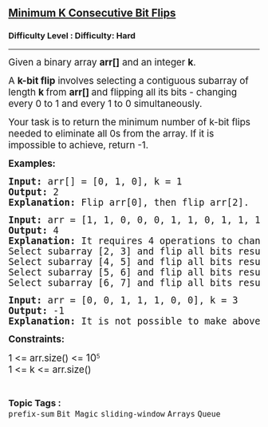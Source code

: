 <h2><a href="https://www.geeksforgeeks.org/problems/minimum-number-of-k-consecutive-bit-flips--171650/1?page=1&difficulty=Hard&status=unsolved&sortBy=submissions">Minimum K Consecutive Bit Flips</a></h2><h3>Difficulty Level : Difficulty: Hard</h3><hr><div class="problems_problem_content__Xm_eO"><p><span style="font-size: 14pt;">Given a binary array <strong>arr[]</strong> and an integer <strong>k</strong>.</span></p>
<p><span style="font-size: 14pt;">A <strong>k-bit flip</strong> involves selecting a contiguous subarray of length <strong>k </strong>from <strong>arr[] </strong>and flipping all its bits - changing every 0 to 1 and every 1 to 0 simultaneously.</span></p>
<p><span style="font-size: 14pt;">Your task is to return the minimum number of k-bit flips needed to eliminate all 0s from the array. If it is impossible to achieve, return -1.</span></p>
<p><span style="font-size: 14pt;"><strong>Examples:</strong></span></p>
<pre><span style="font-size: 18.6667px;"><strong>Input: </strong>arr[] = [0, 1, 0], k = 1<strong>
Output: </strong>2<strong>
Explanation: </strong>Flip arr[0], then flip arr[2].</span></pre>
<pre><span style="font-size: 14pt;"><strong>Input:</strong> arr = [1, 1, 0, 0, 0, 1, 1, 0, 1, 1, 1], k = 2</span><br><span style="font-size: 14pt;"><strong>Output:</strong> 4 </span><br><span style="font-size: 14pt;"><strong style="font-size: 14pt;">Explanation:</strong><span style="font-size: 14pt;"> It requires 4 operations to change the whole array with 1.<br>Select subarray [2, 3] and flip all bits resulting array will be [1, 1, 1, 1, 0, 1, 1, 0, 1, 1, 1]<br></span>Select subarray [4, 5] and flip all bits resulting array will be [1, 1, 1, 1, 1, 0, 1, 0, 1, 1, 1]<br>Select subarray [5, 6] and flip all bits resulting array will be [1, 1, 1, 1, 1, 1, 0, 0, 1, 1, 1]<br>Select subarray [6, 7] and flip all bits resulting array will be [1, 1, 1, 1, 1, 1, 1, 1, 1, 1, 1]</span></pre>
<pre><span style="font-size: 14pt;"><strong>Input:</strong> arr = [0, 0, 1, 1, 1, 0, 0], k = 3</span><br><span style="font-size: 14pt;"><strong>Output:</strong> -1</span><br><span style="font-size: 14pt;"><strong>Explanation:</strong> It is not possible to make above array all 1's by performing any number of the steps.</span></pre>
<p><span style="font-size: 14pt;"><strong>Constraints:</strong></span></p>
<p><span style="font-size: 14pt;">1 &lt;= arr.size() &lt;=&nbsp;</span><span style="font-size: 20px;">10</span><sup>5</sup><br><span style="font-size: 14pt;">1 &lt;= k &lt;= arr.size()</span></p></div><br><p><span style=font-size:18px><strong>Topic Tags : </strong><br><code>prefix-sum</code>&nbsp;<code>Bit Magic</code>&nbsp;<code>sliding-window</code>&nbsp;<code>Arrays</code>&nbsp;<code>Queue</code>&nbsp;